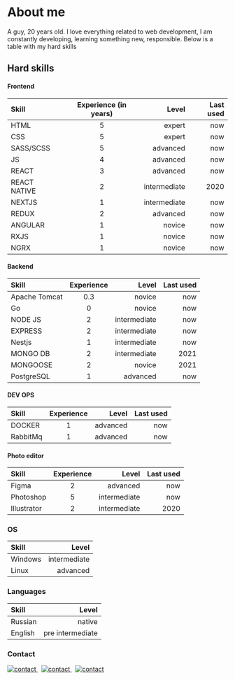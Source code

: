 # About me 

A guy, 20 years old. I love everything related to web development, I am constantly developing, learning something new, responsible.
Below is a table with my hard skills

## Hard skills

#### Frontend

| Skill  | Experience (in years)  | Level | Last used |
|:------------- |:---------------:| -------------:| -------------:| 
| HTML       | 5 |  expert | now | 
| CSS        | 5 |  expert | now | 
| SASS/SCSS  | 5 |     advanced  | now |
| JS         | 4 |     advanced  | now |
| REACT      | 3 |     advanced  | now | 
|  REACT NATIVE | 2  | intermediate      |        2020 |
|  NEXTJS | 1   | intermediate       |       now |
|  REDUX | 2   | advanced       |       now |
|  ANGULAR | 1   | novice       |       now |
|  RXJS | 1   | novice       |       now |
|  NGRX | 1   | novice       |       now |



#### Backend

| Skill  | Experience  | Level | Last used |
|:------------- |:---------------:| -------------:| -------------:| 
| Apache Tomcat   | 0.3   |novice    |        now |
| Go   | 0   |novice    |        now |
| NODE JS   | 2   |intermediate    |        now |
| EXPRESS   | 2   | intermediate         |        now |
| Nestjs   | 1   | intermediate         |        now |
|  MONGO DB | 2   | intermediate         |        2021 |
|  MONGOOSE | 2   | novice         |        2021 |
|  PostgreSQL | 1   | advanced         |        now |

#### DEV OPS

| Skill  | Experience  | Level | Last used |
|:------------- |:---------------:| -------------:| -------------:| 
| DOCKER  | 1 | advanced |  now |
| RabbitMq  | 1 | advanced |  now |


#### Photo editor

| Skill  | Experience  | Level | Last used |
|:------------- |:---------------:| -------------:| -------------:| 
| Figma | 2 | advanced|       now|
|  Photoshop    | 5   | intermediate        |    now  |
|  Illustrator  | 2   | intermediate        |    2020 |

### OS

| Skill  | Level
|:------------- | -------------:| 
|  Windows | intermediate   |     
|  Linux | advanced   |  

### Languages

| Skill  | Level
|:------------- | -------------:| 
|  Russian | native   |     
|  English | pre intermediate   |  

### Contact 
<a href="mailto:nikitama1hr@gmail.com" target="_blank"> 
<img src="https://img.shields.io/badge/Gmail-D14836?style=for-the-badge&logo=gmail&logoColor=white" alt="contact"/>
</a>&nbsp;
<a href="https://t.me/nikplm" target="_blank"> 
<img src="https://img.shields.io/badge/Telegram-2CA5E0?style=for-the-badge&logo=telegram&logoColor=white" alt="contact"/>
</a>&nbsp;
<a href="https://www.youtube.com/channel/UCodGQSLYjeTqAz6uaFrcMkA" target="_blank"> 
<img src="https://img.shields.io/badge/YouTube-FF0000?style=for-the-badge&logo=youtube&logoColor=white" alt="contact"/>
</a>

